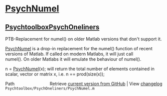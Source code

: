 # [PsychNumel](PsychNumel)
## [Psychtoolbox](Psychtoolbox)[PsychOneliners](PsychOneliners)

PTB-Replacement for numel() on older Matlab versions that don't support it.  
  
[PsychNumel](PsychNumel) is a drop-in replacement for the numel() function of recent  
versions of Matlab. If called on modern Matlabs, it will just call  
numel(). On older Matlabs it will emulate the behaviour of numel().  
  
n = [PsychNumel](PsychNumel)(x); will return the total number of elements contained in  
scalar, vector or matrix x, i.e. n == prod(size(x));  
  




<div class="code_header" style="text-align:right;">
  <span style="float:left;">Path&nbsp;&nbsp;</span> <span class="counter">Retrieve <a href=
  "https://raw.github.com/Psychtoolbox-3/Psychtoolbox-3/beta/Psychtoolbox/PsychOneliners/PsychNumel.m">current version from GitHub</a> | View <a href=
  "https://github.com/Psychtoolbox-3/Psychtoolbox-3/commits/beta/Psychtoolbox/PsychOneliners/PsychNumel.m">changelog</a></span>
</div>
<div class="code">
  <code>Psychtoolbox/PsychOneliners/PsychNumel.m</code>
</div>

